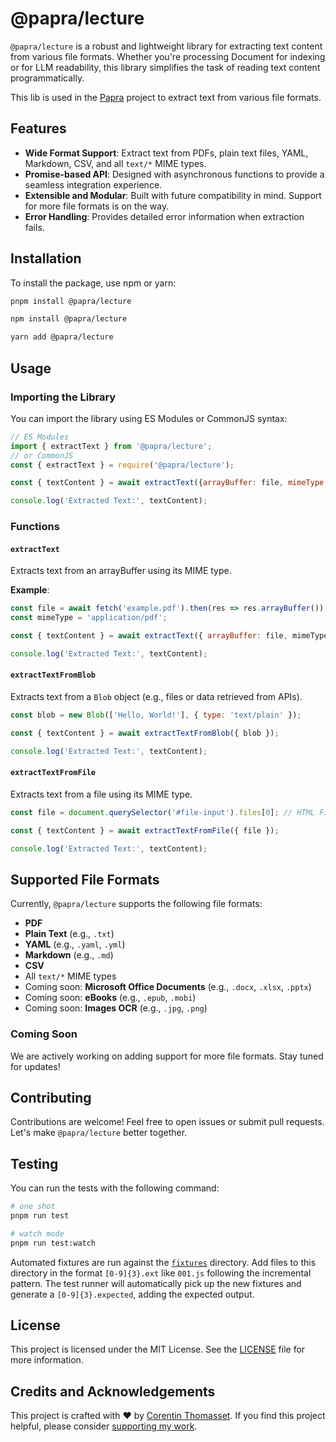 # @papra/lecture

`@papra/lecture` is a robust and lightweight library for extracting text content from various file formats. Whether you're processing Document for indexing or for LLM readability, this library simplifies the task of reading text content programmatically.

This lib is used in the [Papra](https://papra.app) project to extract text from various file formats.

## Features

- **Wide Format Support**: Extract text from PDFs, plain text files, YAML, Markdown, CSV, and all `text/*` MIME types.
- **Promise-based API**: Designed with asynchronous functions to provide a seamless integration experience.
- **Extensible and Modular**: Built with future compatibility in mind. Support for more file formats is on the way.
- **Error Handling**: Provides detailed error information when extraction fails.

## Installation

To install the package, use npm or yarn:

```bash
pnpm install @papra/lecture

npm install @papra/lecture

yarn add @papra/lecture
```

## Usage

### Importing the Library

You can import the library using ES Modules or CommonJS syntax:

```javascript
// ES Modules
import { extractText } from '@papra/lecture';
// or CommonJS
const { extractText } = require('@papra/lecture');

const { textContent } = await extractText({arrayBuffer: file, mimeType: 'application/pdf'});

console.log('Extracted Text:', textContent);
```

### Functions

#### `extractText`

Extracts text from an arrayBuffer using its MIME type.

**Example**:

```javascript
const file = await fetch('example.pdf').then(res => res.arrayBuffer());
const mimeType = 'application/pdf';

const { textContent } = await extractText({ arrayBuffer: file, mimeType });

console.log('Extracted Text:', textContent);
```

#### `extractTextFromBlob`

Extracts text from a `Blob` object (e.g., files or data retrieved from APIs).

```javascript
const blob = new Blob(['Hello, World!'], { type: 'text/plain' });

const { textContent } = await extractTextFromBlob({ blob });

console.log('Extracted Text:', textContent);
```

#### `extractTextFromFile`

Extracts text from a file using its MIME type.

```javascript
const file = document.querySelector('#file-input').files[0]; // HTML File Input

const { textContent } = await extractTextFromFile({ file });

console.log('Extracted Text:', textContent);
```

## Supported File Formats

Currently, `@papra/lecture` supports the following file formats:

- **PDF**
- **Plain Text** (e.g., `.txt`)
- **YAML** (e.g., `.yaml`, `.yml`)
- **Markdown** (e.g., `.md`)
- **CSV**
- All `text/*` MIME types
- Coming soon: **Microsoft Office Documents** (e.g., `.docx`, `.xlsx`, `.pptx`)
- Coming soon: **eBooks** (e.g., `.epub`, `.mobi`)
- Coming soon: **Images OCR** (e.g., `.jpg`, `.png`)

### Coming Soon

We are actively working on adding support for more file formats. Stay tuned for updates!

## Contributing

Contributions are welcome! Feel free to open issues or submit pull requests. Let's make `@papra/lecture` better together.

## Testing

You can run the tests with the following command:

```bash
# one shot
pnpm run test

# watch mode
pnpm run test:watch
```

Automated fixtures are run against the [`fixtures`](./fixtures) directory. Add files to this directory in the format `[0-9]{3}.ext` like `001.js` following the incremental pattern. The test runner will automatically pick up the new fixtures and generate a `[0-9]{3}.expected`, adding the expected output.

## License

This project is licensed under the MIT License. See the [LICENSE](./LICENSE) file for more information.

## Credits and Acknowledgements

This project is crafted with ❤️ by [Corentin Thomasset](https://corentin.tech).
If you find this project helpful, please consider [supporting my work](https://buymeacoffee.com/cthmsst).
